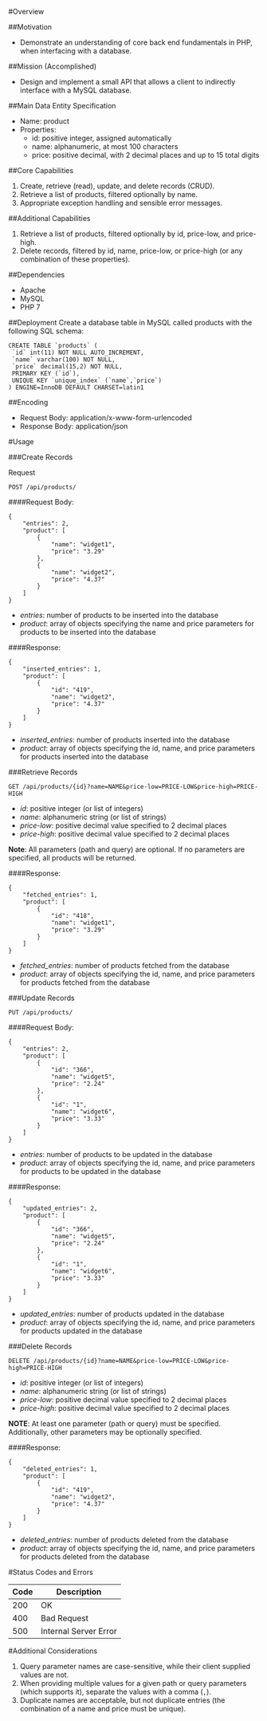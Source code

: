 #Overview

##Motivation
- Demonstrate an understanding of core back end fundamentals in PHP, when interfacing with a database.

##Mission (Accomplished)
- Design and implement a small API that allows a client to indirectly interface with a MySQL database.

##Main Data Entity Specification
- Name: product
- Properties:
  - id: positive integer, assigned automatically
  - name: alphanumeric, at most 100 characters
  - price: positive decimal, with 2 decimal places and up to 15 total digits

##Core Capabilities
1. Create, retrieve (read), update, and delete records (CRUD).
2. Retrieve a list of products, filtered optionally by name.
3. Appropriate exception handling and sensible error messages.

##Additional Capabilities
1. Retrieve a list of products, filtered optionally by id, price-low, and price-high.
2. Delete records, filtered by id, name, price-low, or price-high (or any combination of these properties).

##Dependencies
- Apache
- MySQL
- PHP 7

##Deployment
Create a database table in MySQL called products with the following SQL schema:

	CREATE TABLE `products` (
	 `id` int(11) NOT NULL AUTO_INCREMENT,
	 `name` varchar(100) NOT NULL,
	 `price` decimal(15,2) NOT NULL,
	 PRIMARY KEY (`id`),
	 UNIQUE KEY `unique_index` (`name`,`price`)
	) ENGINE=InnoDB DEFAULT CHARSET=latin1

##Encoding

- Request Body: application/x-www-form-urlencoded<br>
- Response Body: application/json

#Usage

###Create Records

Request

`POST /api/products/`

####Request Body:

	{
		"entries": 2,
		"product": [
			{
				"name": "widget1",
				"price": "3.29"
			},
			{
				"name": "widget2",
				"price": "4.37"
			}
		]
	}

- *entries*: number of products to be inserted into the database<br>
- *product*: array of objects specifying the name and price parameters for products to be inserted into the database

####Response:

	{
		"inserted_entries": 1,
		"product": [
			{
				"id": "419",
				"name": "widget2",
				"price": "4.37"
			}
		]
	}

- *inserted_entries*: number of products inserted into the database<br>
- *product*: array of objects specifying the id, name, and price parameters for products inserted into the database

###Retrieve Records

`GET /api/products/{id}?name=NAME&price-low=PRICE-LOW&price-high=PRICE-HIGH`

- *id*: positive integer (or list of integers)<br>
- *name*: alphanumeric string (or list of strings)<br>
- *price-low*: positive decimal value specified to 2 decimal places<br>
- *price-high*: positive decimal value specified to 2 decimal places

**Note**: All parameters (path and query) are optional. If no parameters are specified, all products will be returned.

####Response:

	{
		"fetched_entries": 1,
		"product": [
			{
				"id": "418",
				"name": "widget1",
				"price": "3.29"
			}
		]
	}

- *fetched_entries*: number of products fetched from the database<br>
- *product*: array of objects specifying the id, name, and price parameters for products fetched from the database

###Update Records

`PUT /api/products/`

####Request Body:

	{
		"entries": 2,
		"product": [
			{
				"id": "366",
				"name": "widget5",
				"price": "2.24"
			},
			{
				"id": "1",
				"name": "widget6",
				"price": "3.33"
			}
		]
	}

- *entries*: number of products to be updated in the database<br>
- *product*: array of objects specifying the id, name, and price parameters for products to be updated in the database

####Response:

	{
		"updated_entries": 2,
		"product": [
			{
				"id": "366",
				"name": "widget5",
				"price": "2.24"
			},
			{
				"id": "1",
				"name": "widget6",
				"price": "3.33"
			}
		]
	}

- *updated_entries*: number of products updated in the database<br>
- *product*: array of objects specifying the id, name, and price parameters for products updated in the database

###Delete Records

`DELETE /api/products/{id}?name=NAME&price-low=PRICE-LOW&price-high=PRICE-HIGH`

- *id*: positive integer (or list of integers)<br>
- *name*: alphanumeric string (or list of strings)<br>
- *price-low*: positive decimal value specified to 2 decimal places<br>
- *price-high*: positive decimal value specified to 2 decimal places

**NOTE**: At least one parameter (path or query) must be specified. Additionally, other parameters may be optionally specified.

####Response:

	{
		"deleted_entries": 1,
		"product": [
			{
				"id": "419",
				"name": "widget2",
				"price": "4.37"
			}
		]
	}

- *deleted_entries*: number of products deleted from the database<br>
- *product*: array of objects specifying the id, name, and price parameters for products deleted from the database

#Status Codes and Errors

Code  	| Description
----- 	| -------------
200   	| OK
400   	| Bad Request
500	  	| Internal Server Error

#Additional Considerations

1. Query parameter names are case-sensitive, while their client supplied values are not.
2. When providing multiple values for a given path or query parameters (which supports it), separate the values with a comma (`,`).
3. Duplicate names are acceptable, but not duplicate entries (the combination of a name and price must be unique).